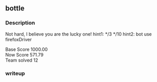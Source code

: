 ## bottle
### Description 
Not hard, I believe you are the lucky one!
hint1: */3 */10 
hint2: bot use firefoxDriver

Base Score 1000.00   
Now Score 571.79   
Team solved 12  
### writeup
